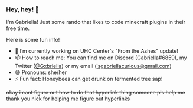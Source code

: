 ### Hey, hey! 👋

I'm Gabriella! Just some rando that likes to code minecraft plugins in their free time.

Here is some fun info!

- 🔭 I’m currently working on UHC Center's "From the Ashes" update!
- 📫 How to reach me: You can find me on Discord (Gabriella#6859), my Twitter ([@Gxbrlella](twitter.com/Gxbrlella)) or my email (isgabriellacurious@gmail.com)
- 😄 Pronouns: she/her
- ⚡ Fun fact: Honeybees can get drunk on fermented tree sap!


~~okay i cant figure out how to do that hyperlink thing someone pls help me~~
thank you nick for helping me figure out hyperlinks
